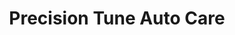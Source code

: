 ---
title: "Precision Tune Auto Care"
url: /raleigh/precision-tune-auto-care-small-pine-drive/
shop: car repair
---